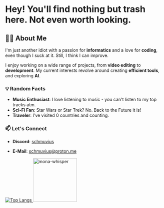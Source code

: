 # Hey! You'll find nothing but trash here. Not even worth looking.

## 🧑‍💻 About Me
I'm just another idiot with a passion for **informatics** and a love for **coding**, even though I suck at it. Still, I think I can improve.

I enjoy working on a wide range of projects, from **video editing** to **development**. My current interests revolve around creating **efficient tools**, and exploring **AI**.

### 💡 Random Facts
- **Music Enthusiast**: I love listening to music - you can't listen to my top tracks atm.
- **Sci-Fi Fan**: Star Wars or Star Trek? No. Back to the Future it is!
- **Traveler**: I’ve visited 0 countries and counting.

### 📫 Let's Connect
- **Discord**: [schmuvius](https://discord.com/users/392014721303314432)
- **E-Mail**: schmuvius@proton.me


  <a href="https://github.com/Schmuvius">
![Top Langs](https://github-readme-stats.vercel.app/api/top-langs/?username=schmuvius&layout=compact)
    <img src="https://github.com/images/mona-whisper.gif" alt="mona-whisper" width="140" height="140"/>
  </a>
  
